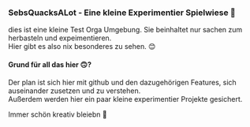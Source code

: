 ### SebsQuacksALot - Eine kleine Experimentier Spielwiese 👋
dies ist eine kleine Test Orga Umgebung. Sie beinhaltet nur sachen zum herbasteln und expeimentieren.  
Hier gibt es also nix besonderes zu sehen. 😊

#### Grund für all das hier 🙃?
Der plan ist sich hier mit github und den dazugehörigen Features, sich auseinander zusetzen und zu verstehen.  
Außerdem werden hier ein paar kleine experimentier Projekte gesichert.

Immer schön kreativ bleiebn 🧪

<!--

**Here are some ideas to get you started:**

🙋‍♀️ A short introduction - what is your organization all about?
🌈 Contribution guidelines - how can the community get involved?
👩‍💻 Useful resources - where can the community find your docs? Is there anything else the community should know?
🍿 Fun facts - what does your team eat for breakfast?
🧙 Remember, you can do mighty things with the power of [Markdown](https://docs.github.com/github/writing-on-github/getting-started-with-writing-and-formatting-on-github/basic-writing-and-formatting-syntax)
-->
